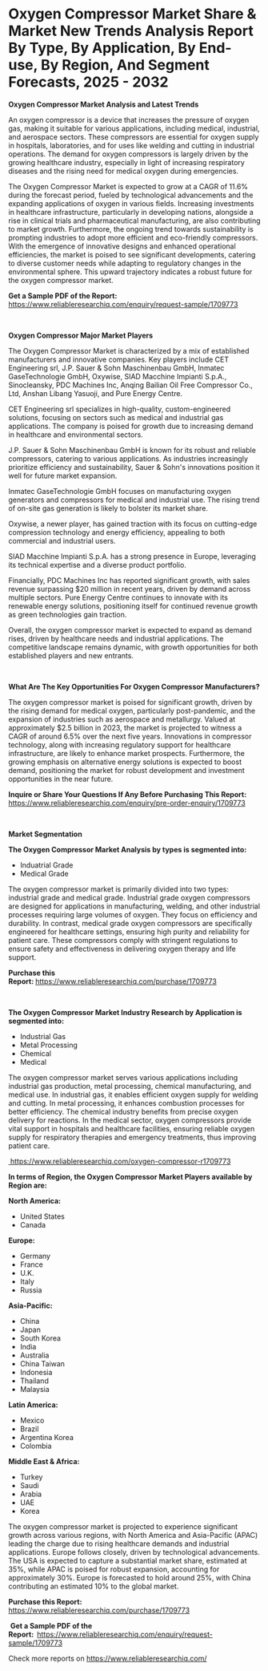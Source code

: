 <p><h1>Oxygen Compressor Market Share & Market New Trends Analysis Report By Type, By Application, By End-use, By Region, And Segment Forecasts, 2025 - 2032</h1></p><p><strong>Oxygen Compressor Market Analysis and Latest Trends</strong></p>
<p><p>An oxygen compressor is a device that increases the pressure of oxygen gas, making it suitable for various applications, including medical, industrial, and aerospace sectors. These compressors are essential for oxygen supply in hospitals, laboratories, and for uses like welding and cutting in industrial operations. The demand for oxygen compressors is largely driven by the growing healthcare industry, especially in light of increasing respiratory diseases and the rising need for medical oxygen during emergencies.</p><p>The Oxygen Compressor Market is expected to grow at a CAGR of 11.6% during the forecast period, fueled by technological advancements and the expanding applications of oxygen in various fields. Increasing investments in healthcare infrastructure, particularly in developing nations, alongside a rise in clinical trials and pharmaceutical manufacturing, are also contributing to market growth. Furthermore, the ongoing trend towards sustainability is prompting industries to adopt more efficient and eco-friendly compressors. With the emergence of innovative designs and enhanced operational efficiencies, the market is poised to see significant developments, catering to diverse customer needs while adapting to regulatory changes in the environmental sphere. This upward trajectory indicates a robust future for the oxygen compressor market.</p></p>
<p><strong>Get a Sample PDF of the Report:&nbsp;</strong> <a href="https://www.reliableresearchiq.com/enquiry/request-sample/1709773?utm_campaign=1876&utm_medium=2&utm_source=Github&utm_content=ia&utm_term=10012025&utm_id=oxygen-compressor">https://www.reliableresearchiq.com/enquiry/request-sample/1709773</a></p>
<p>&nbsp;</p>
<p><strong>Oxygen Compressor Major Market Players</strong></p>
<p><p>The Oxygen Compressor Market is characterized by a mix of established manufacturers and innovative companies. Key players include CET Engineering srl, J.P. Sauer & Sohn Maschinenbau GmbH, Inmatec GaseTechnologie GmbH, Oxywise, SIAD Macchine Impianti S.p.A., Sinocleansky, PDC Machines Inc, Anqing Bailian Oil Free Compressor Co., Ltd, Anshan Libang Yasuoji, and Pure Energy Centre. </p><p>CET Engineering srl specializes in high-quality, custom-engineered solutions, focusing on sectors such as medical and industrial gas applications. The company is poised for growth due to increasing demand in healthcare and environmental sectors.</p><p>J.P. Sauer & Sohn Maschinenbau GmbH is known for its robust and reliable compressors, catering to various applications. As industries increasingly prioritize efficiency and sustainability, Sauer & Sohn's innovations position it well for future market expansion.</p><p>Inmatec GaseTechnologie GmbH focuses on manufacturing oxygen generators and compressors for medical and industrial use. The rising trend of on-site gas generation is likely to bolster its market share.</p><p>Oxywise, a newer player, has gained traction with its focus on cutting-edge compression technology and energy efficiency, appealing to both commercial and industrial users.</p><p>SIAD Macchine Impianti S.p.A. has a strong presence in Europe, leveraging its technical expertise and a diverse product portfolio. </p><p>Financially, PDC Machines Inc has reported significant growth, with sales revenue surpassing $20 million in recent years, driven by demand across multiple sectors. Pure Energy Centre continues to innovate with its renewable energy solutions, positioning itself for continued revenue growth as green technologies gain traction.</p><p>Overall, the oxygen compressor market is expected to expand as demand rises, driven by healthcare needs and industrial applications. The competitive landscape remains dynamic, with growth opportunities for both established players and new entrants.</p></p>
<p>&nbsp;</p>
<p><strong>What Are The Key Opportunities For Oxygen Compressor Manufacturers?</strong></p>
<p><p>The oxygen compressor market is poised for significant growth, driven by the rising demand for medical oxygen, particularly post-pandemic, and the expansion of industries such as aerospace and metallurgy. Valued at approximately $2.5 billion in 2023, the market is projected to witness a CAGR of around 6.5% over the next five years. Innovations in compressor technology, along with increasing regulatory support for healthcare infrastructure, are likely to enhance market prospects. Furthermore, the growing emphasis on alternative energy solutions is expected to boost demand, positioning the market for robust development and investment opportunities in the near future.</p></p>
<p><strong>Inquire or Share Your Questions If Any Before Purchasing This Report:</strong> <a href="https://www.reliableresearchiq.com/enquiry/pre-order-enquiry/1709773?utm_campaign=1876&utm_medium=2&utm_source=Github&utm_content=ia&utm_term=10012025&utm_id=oxygen-compressor">https://www.reliableresearchiq.com/enquiry/pre-order-enquiry/1709773</a></p>
<p>&nbsp;</p>
<p><strong>Market Segmentation</strong></p>
<p><strong>The Oxygen Compressor Market Analysis by types is segmented into:</strong></p>
<p><ul><li>Induatrial Grade</li><li>Medical Grade</li></ul></p>
<p><p>The oxygen compressor market is primarily divided into two types: industrial grade and medical grade. Industrial grade oxygen compressors are designed for applications in manufacturing, welding, and other industrial processes requiring large volumes of oxygen. They focus on efficiency and durability. In contrast, medical grade oxygen compressors are specifically engineered for healthcare settings, ensuring high purity and reliability for patient care. These compressors comply with stringent regulations to ensure safety and effectiveness in delivering oxygen therapy and life support.</p></p>
<p><strong>Purchase this Report:&nbsp;</strong><a href="https://www.reliableresearchiq.com/purchase/1709773?utm_campaign=1876&utm_medium=2&utm_source=Github&utm_content=ia&utm_term=10012025&utm_id=oxygen-compressor">https://www.reliableresearchiq.com/purchase/1709773</a></p>
<p>&nbsp;</p>
<p><strong>The Oxygen Compressor Market Industry Research by Application is segmented into:</strong></p>
<p><ul><li>Industrial Gas</li><li>Metal Processing</li><li>Chemical</li><li>Medical</li></ul></p>
<p><p>The oxygen compressor market serves various applications including industrial gas production, metal processing, chemical manufacturing, and medical use. In industrial gas, it enables efficient oxygen supply for welding and cutting. In metal processing, it enhances combustion processes for better efficiency. The chemical industry benefits from precise oxygen delivery for reactions. In the medical sector, oxygen compressors provide vital support in hospitals and healthcare facilities, ensuring reliable oxygen supply for respiratory therapies and emergency treatments, thus improving patient care.</p></p>
<p><a href="https://www.reliableresearchiq.com/oxygen-compressor-r1709773?utm_campaign=1876&utm_medium=2&utm_source=Github&utm_content=ia&utm_term=10012025&utm_id=oxygen-compressor">&nbsp;https://www.reliableresearchiq.com/oxygen-compressor-r1709773</a></p>
<p><strong>In terms of Region, the Oxygen Compressor Market Players available by Region are:</strong></p>
<p>
    <p> <strong> North America: </strong>
        <ul>
            <li>United States</li>
            <li>Canada</li>
        </ul>
        </p> 
    <p> <strong> Europe: </strong>
        <ul>
            <li>Germany</li>
            <li>France</li>
            <li>U.K.</li>
            <li>Italy</li>
            <li>Russia</li>
        </ul>
        </p> 
    <p> <strong> Asia-Pacific: </strong>
        <ul>
            <li>China</li>
            <li>Japan</li>
            <li>South Korea</li>
            <li>India</li>
            <li>Australia</li>
            <li>China Taiwan</li>
            <li>Indonesia</li>
            <li>Thailand</li>
            <li>Malaysia</li>
        </ul>
        </p> 
    <p> <strong> Latin America: </strong>
        <ul>
            <li>Mexico</li>
            <li>Brazil</li>
            <li>Argentina Korea</li>
            <li>Colombia</li>
        </ul>
        </p> 
    <p> <strong> Middle East & Africa: </strong>
        <ul>
            <li>Turkey</li>
            <li>Saudi</li>
            <li>Arabia</li>
            <li>UAE</li>
            <li>Korea</li>
        </ul>
    </p>
    </p>
<p><p>The oxygen compressor market is projected to experience significant growth across various regions, with North America and Asia-Pacific (APAC) leading the charge due to rising healthcare demands and industrial applications. Europe follows closely, driven by technological advancements. The USA is expected to capture a substantial market share, estimated at 35%, while APAC is poised for robust expansion, accounting for approximately 30%. Europe is forecasted to hold around 25%, with China contributing an estimated 10% to the global market.</p></p>
<p><strong>Purchase this Report: </strong><a href="https://www.reliableresearchiq.com/purchase/1709773?utm_campaign=1876&utm_medium=2&utm_source=Github&utm_content=ia&utm_term=10012025&utm_id=oxygen-compressor">https://www.reliableresearchiq.com/purchase/1709773</a></p>
<p>&nbsp;<strong>Get a Sample PDF of the Report:&nbsp;&nbsp;</strong><a href="https://www.reliableresearchiq.com/enquiry/request-sample/1709773?utm_campaign=1876&utm_medium=2&utm_source=Github&utm_content=ia&utm_term=10012025&utm_id=oxygen-compressor">https://www.reliableresearchiq.com/enquiry/request-sample/1709773</a></p>
<p><strong></strong></p>
<p>Check more reports on <a href="https://www.reliableresearchiq.com/?utm_campaign=1876&utm_medium=2&utm_source=Github&utm_content=ia&utm_term=10012025&utm_id=oxygen-compressor">https://www.reliableresearchiq.com/</a></p>